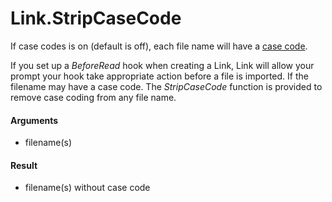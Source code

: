 # Link.StripCaseCode

If case codes is on (default is off), each file name will have a [case code](Link.CaseCode.md#what-is-a-case-code). 

If you set up a *BeforeRead* hook when creating a Link, Link will allow your prompt your hook take appropriate action before a file is imported. If the filename may have a case code. The *StripCaseCode* function is provided to remove case coding from any file name.

#### Arguments

- filename(s)

#### Result

- filename(s) without case code